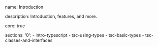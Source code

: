 name: Introduction

description: Introduction, features, and more.

core: true

sections:
  '0':
    - intro-typescript
    - tsc-using-types
    - tsc-basic-types
    - tsc-classes-and-interfaces
